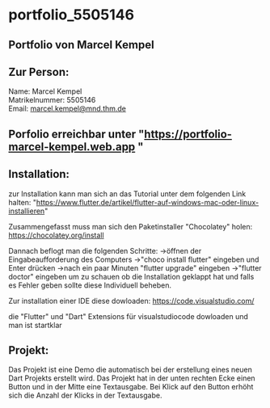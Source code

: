 # portfolio_5505146
## Portfolio von Marcel Kempel 
## Zur Person:
Name: Marcel Kempel   
Matrikelnummer: 5505146  
Email: marcel.kempel@mnd.thm.de

## Porfolio erreichbar unter "https://portfolio-marcel-kempel.web.app "

## Installation:
zur Installation kann man sich an das Tutorial unter dem folgenden Link halten: "https://www.flutter.de/artikel/flutter-auf-windows-mac-oder-linux-installieren"

Zusammengefasst muss man sich den Paketinstaller "Chocolatey" holen: https://chocolatey.org/install

Dannach beflogt man die folgenden Schritte: 
->öffnen der Eingabeaufforderung des Computers
->"choco install flutter" eingeben und Enter drücken
->nach ein paar Minuten "flutter upgrade" eingeben
->"flutter doctor" eingeben um zu schauen ob die Installation geklappt hat und falls es Fehler geben sollte diese Individuell beheben.

Zur installation einer IDE diese dowloaden: https://code.visualstudio.com/

die "Flutter" und "Dart" Extensions für visualstudiocode dowloaden und man ist startklar 

## Projekt:
Das Projekt ist eine Demo die automatisch bei der erstellung eines neuen Dart Projekts erstellt wird.
Das Projekt hat in der unten rechten Ecke einen Button und in der Mitte eine Textausgabe.
Bei Klick auf den Button erhöht sich die Anzahl der Klicks in der Textausgabe.

